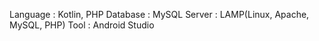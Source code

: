 Language : Kotlin, PHP
Database : MySQL
Server : LAMP(Linux, Apache, MySQL, PHP)
Tool : Android Studio
